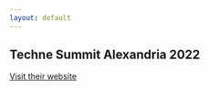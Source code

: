 ```yaml
---
layout: default
---
```


## Techne Summit Alexandria 2022

[Visit their website](https://alex.technesummit.com/2022)
